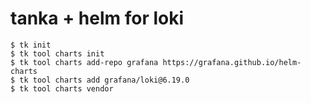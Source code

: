 # tanka + helm for loki

```shell
$ tk init
$ tk tool charts init
$ tk tool charts add-repo grafana https://grafana.github.io/helm-charts
$ tk tool charts add grafana/loki@6.19.0
$ tk tool charts vendor 
```
